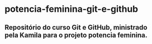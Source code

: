 # potencia-feminina-git-e-github

## Repositório do curso Git e GitHub, ministrado pela Kamila para o projeto potencia feminina.
